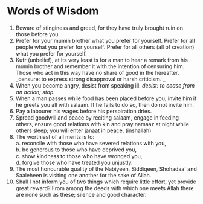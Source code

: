 # Words of Wisdom

1. Beware of stinginess and greed, for they have truly brought ruin on those before you.
2. Prefer for your mumin brother what you prefer for yourself. Prefer for all people what you prefer for yourself. Prefer for all others (all of creation) what you prefer for yourself.
3. Kufr (unbelief), at its very least is for a man to hear a remark from his mumin brother and remember it with the intention of censuring him. Those who act in this way have no share of good in the hereafter.
_censure: to express strong disapproval or harsh criticism. _
4. When you become angry, desist from speaking ill.
_desist: to cease from an action; stop._
5. When a man passes while food has been placed before you, invite him if he greets you all with salaam. If he fails to do so, then do not invite him.
6. Pay a labourer his wages before his perspiration dries.
7. Spread goodwill and peace by reciting salaam, engage in feeding others, ensure good relations with kin and pray namaaz at night while others sleep; you will enter janaat in peace. (inshallah)
8. The worthiest of all merits is to: <br>
  a. reconcile with those who have severed relations with you,<br>
  b. be generous to those who have deprived you,<br>
  c. show kindness to those who have wronged you, <br>
  d. forgive those who have treated you unjustly.
9. The most honourable quality of the Nabiyeen, Siddiqeen, Shohadaa' and Saaleheen is visiting one another for the sake of Allah.
10. Shall I not inform you of two things which require little effort, yet provide great reward? From among the deeds with which one meets Allah there are none such as these; silence and good character.
